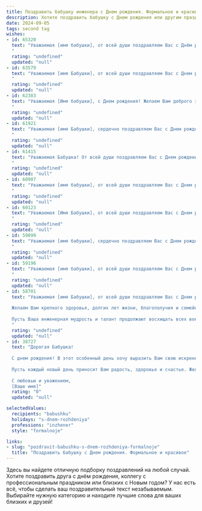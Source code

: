 ```yaml
---
title: Поздравить бабушку инженера c Днем рождения. Формальное и красивое
description: Хотите поздравить бабушку c Днем рождения или другим праздником? Наш ИИ создаст незабываемое поздравление, а вы обязательно выделитесь среди других.  
date: 2024-09-05
tags: second tag
wishes:
- id: 65320
  text: "Уважаемая [имя бабушки], от всей души поздравляем Вас с Днём рождения! Желаем Вам крепкого здоровья, неиссякаемой энергии, ярких впечатлений и долгих лет жизни. Пусть Ваша мудрость и талант инженера всегда вдохновляют окружающих, а каждый день приносит радость и новые открытия!
  "
  rating: "undefined"
  updated: "null"
- id: 63579
  text: "Уважаемая [имя Бабушки], от всей души поздравляем Вас с Днем рождения! Желаем Вам крепкого здоровья, неиссякаемой энергии, оптимизма и благополучия. Пусть Ваш богатый инженерный опыт и талант всегда приносят радость и удовлетворение. Счастья Вам и долгих лет жизни!
  "
  rating: "undefined"
  updated: "null"
- id: 62383
  text: "Уважаемая [Имя бабушки], с Днем рождения! Желаем Вам доброго здоровья,  неиссякаемой энергии и долгих лет жизни. Пусть Ваши инженерные таланты продолжают приносить пользу и восхищать окружающих. Пусть каждый день будет наполнен радостью и любовью близких!
  "
  rating: "undefined"
  updated: "null"
- id: 61921
  text: "Уважаемая [имя Бабушки], сердечно поздравляем Вас с Днем рождения! Желаем Вам крепкого здоровья, неиссякаемой энергии, душевного тепла и радости от каждого прожитого дня. Пусть Ваши инженерные таланты продолжают приносить пользу миру, а Ваша мудрость и опыт всегда будут востребованы близкими. Счастья, благополучия и долгих лет жизни!
  "
  rating: "undefined"
  updated: "null"
- id: 61415
  text: "Уважаемая Бабушка! От всей души поздравляем Вас с Днем рождения! Желаем Вам крепкого здоровья, неиссякаемой энергии,  радости и благополучия! Пусть Ваша жизнь будет наполнена любовью и заботой близких, а Ваша профессиональная деятельность инженера приносит Вам удовлетворение и признание.
  "
  rating: "undefined"
  updated: "null"
- id: 60907
  text: "Уважаемая [имя бабушки], от всей души поздравляем Вас с Днем рождения! Мы желаем Вам крепкого здоровья, светлых дней, семейного благополучия и неиссякаемой энергии. Пусть Ваша жизнь будет наполнена радостью, любовью и заботой близких!
  "
  rating: "undefined"
  updated: "null"
- id: 60123
  text: "Уважаемая [Имя Бабушки], от всей души поздравляем Вас с Днем рождения!  Желаем Вам крепкого здоровья, бодрости духа,  радости и благополучия. Пусть Ваш богатый инженерный опыт и  неисчерпаемая жизненная энергия  будут  Вам опорой во  всех начинаниях.  Счастья  Вам,  дорогая  Бабушка!
  "
  rating: "undefined"
  updated: "null"
- id: 59899
  text: "Уважаемая [имя бабушки], сердечно поздравляем Вас с Днем рождения! Желаем Вам крепкого здоровья, бодрости духа и бесконечного оптимизма. Пусть Ваш богатый опыт и инженерный талант всегда приносят пользу и радость. Пусть этот день будет наполнен теплом, любовью и приятными сюрпризами. Счастья Вам, дорогая бабушка!
  "
  rating: "undefined"
  updated: "null"
- id: 59196
  text: "Уважаемая [имя бабушки], от всей души поздравляем Вас с Днем рождения! Желаем Вам крепкого здоровья, долгих лет жизни, благополучия и радости. Пусть Ваша инженерная мудрость и опыт продолжают вдохновлять и помогать окружающим.
  "
  rating: "undefined"
  updated: "null"
- id: 58701
  text: "Уважаемая [имя Бабушки], от всей души поздравляем Вас с Днем рождения!
  
  Желаем Вам крепкого здоровья, долгих лет жизни, благополучия и семейного счастья!
  
  Пусть Ваша инженерная мудрость и талант продолжают восхищать всех вокруг, а каждый день будет наполнен радостью и вдохновением!
  "
  rating: "undefined"
  updated: "null"
- id: 38727
  text: "Дорогая Бабушка!
  
  С днем рождения! В этот особенный день хочу выразить Вам свою искреннюю благодарность за все знания и мудрость, которые Вы передали мне. Ваше стремление к совершенству и целеустремленность, как истинного инженера, вдохновляют нас всех.
  
  Пусть каждый новый день приносит Вам радость, здоровье и счастье. Желаю, чтобы Ваша жизнь была наполнена яркими моментами и теплом близких.
  
  С любовью и уважением,
  [Ваше имя]"
  rating: "0"
  updated: "null"

selectedValues:
  recipients: "babushku"
  holidays: "s-dnem-rozhdeniya"
  professions: "inzhener"
  style: "formalnoje"

links:
- slug: "pozdravit-babushku-s-dnem-rozhdeniya-formalnoje"
  title: "Поздравить бабушку c Днем рождения. Формальное и красивое"
---
```


Здесь вы найдете отличную подборку поздравлений на любой случай. 
Хотите поздравить друга с днём рождения, коллегу с профессиональным праздником или близких с Новым годом? У нас есть всё, чтобы сделать ваш поздравительный текст незабываемым. Выбирайте нужную категорию и находите лучшие слова для ваших близких и друзей!
